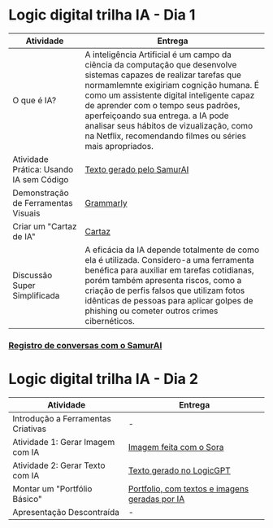 # Logic digital trilha IA - Dia 1

| Atividade | Entrega |
|---|---|
| O que é IA? | A inteligência Artificial é um campo da ciẽncia da computação que desenvolve sistemas capazes de realizar tarefas que normamlemnte exigiriam cognição humana. É como um assistente digital inteligente capaz de aprender com o tempo seus padrões, aperfeiçoando sua entrega. a IA pode analisar seus hábitos de vizualização, como na Netflix, recomendando filmes ou séries mais apropriados. |
| Atividade Prática: Usando IA sem Código | [Texto gerado pelo SamurAI](https://github.com/carlosnet85/logic-digital-trilha-IA/blob/main/dia-1/resposta-samurai.md) |
| Demonstração de Ferramentas Visuais | [Grammarly](https://github.com/carlosnet85/logic-digital-trilha-IA/blob/main/dia-1/443199619-4a462ac6-95c3-4e8a-8b51-52467faf31e8.png) |
| Criar um "Cartaz de IA" | [Cartaz](https://github.com/carlosnet85/logic-digital-trilha-IA/blob/main/dia-1/O%20que%20%C3%A9%20Inteligencia%20Artificial.png) |
| Discussão Super Simplificada | A eficácia da IA depende totalmente de como ela é utilizada. Considero-a  uma ferramenta benéfica para auxiliar em tarefas cotidianas, porém  também apresenta riscos, como a criação de perfis falsos que utilizam  fotos idênticas de pessoas para aplicar golpes de phishing ou cometer  outros crimes cibernéticos. |

### [Registro de conversas com o SamurAI](https://github.com/carlosnet85/logic-digital-trilha-IA/blob/main/dia-1/conversa_samurai.md)

# Logic digital trilha IA - Dia 2

| Atividade | Entrega |
|---|---|
| Introdução a Ferramentas Criativas | - |
| Atividade 1: Gerar Imagem com IA | [Imagem feita com o Sora](https://github.com/carlosnet85/logic-digital-trilha-IA/blob/main/dia-2/Captura%20de%20tela%20de%202025-05-15%2008-11-37.png) |
| Atividade 2: Gerar Texto com IA | [Texto gerado no LogicGPT](https://github.com/carlosnet85/logic-digital-trilha-IA/blob/main/dia-2/resultado_logicgpt.md) |
| Montar um "Portfólio Básico" | [Portfolio, com textos e imagens geradas por IA](https://github.com/carlosnet85/logic-digital-trilha-IA/blob/main/dia-2/CARLOS%20VICTOR.pdf) |
| Apresentação Descontraída | - |
